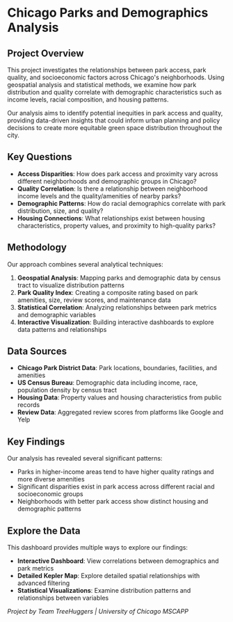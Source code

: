 # Chicago Parks and Demographics Analysis

## Project Overview

This project investigates the relationships between park access, park quality, and socioeconomic factors across Chicago's neighborhoods. Using geospatial analysis and statistical methods, we examine how park distribution and quality correlate with demographic characteristics such as income levels, racial composition, and housing patterns.

Our analysis aims to identify potential inequities in park access and quality, providing data-driven insights that could inform urban planning and policy decisions to create more equitable green space distribution throughout the city.

## Key Questions

- **Access Disparities**: How does park access and proximity vary across different neighborhoods and demographic groups in Chicago?
- **Quality Correlation**: Is there a relationship between neighborhood income levels and the quality/amenities of nearby parks?
- **Demographic Patterns**: How do racial demographics correlate with park distribution, size, and quality?
- **Housing Connections**: What relationships exist between housing characteristics, property values, and proximity to high-quality parks?

## Methodology

Our approach combines several analytical techniques:

1. **Geospatial Analysis**: Mapping parks and demographic data by census tract to visualize distribution patterns
2. **Park Quality Index**: Creating a composite rating based on park amenities, size, review scores, and maintenance data
3. **Statistical Correlation**: Analyzing relationships between park metrics and demographic variables
4. **Interactive Visualization**: Building interactive dashboards to explore data patterns and relationships

## Data Sources

- **Chicago Park District Data**: Park locations, boundaries, facilities, and amenities
- **US Census Bureau**: Demographic data including income, race, population density by census tract
- **Housing Data**: Property values and housing characteristics from public records
- **Review Data**: Aggregated review scores from platforms like Google and Yelp

## Key Findings

Our analysis has revealed several significant patterns:

- Parks in higher-income areas tend to have higher quality ratings and more diverse amenities
- Significant disparities exist in park access across different racial and socioeconomic groups
- Neighborhoods with better park access show distinct housing and demographic patterns

## Explore the Data

This dashboard provides multiple ways to explore our findings:

- **Interactive Dashboard**: View correlations between demographics and park metrics
- **Detailed Kepler Map**: Explore detailed spatial relationships with advanced filtering
- **Statistical Visualizations**: Examine distribution patterns and relationships between variables

*Project by Team TreeHuggers | University of Chicago MSCAPP*